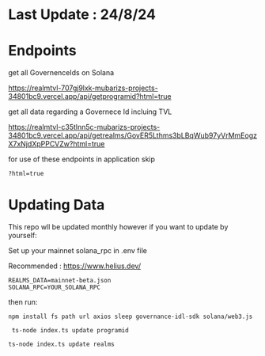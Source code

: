# Last Update : 24/8/24
# Endpoints 

get all GovernenceIds on Solana

https://realmtvl-707gj9lxk-mubarizs-projects-34801bc9.vercel.app/api/getprogramid?html=true

get all data regarding a Governece Id incluing TVL

https://realmtvl-c35tlnn5c-mubarizs-projects-34801bc9.vercel.app/api/getrealms/GovER5Lthms3bLBqWub97yVrMmEogzX7xNjdXpPPCVZw?html=true

for use of these endpoints in application skip 

```
?html=true
```
# Updating Data

This repo wll be updated monthly however if you want to update by yourself:

Set up your mainnet solana_rpc in .env file

Recommended : https://www.helius.dev/
```console
REALMS_DATA=mainnet-beta.json
SOLANA_RPC=YOUR_SOLANA_RPC
```
then run:

```console
npm install fs path url axios sleep governance-idl-sdk solana/web3.js
```
```console
 ts-node index.ts update programid
```
```console
ts-node index.ts update realms
```
